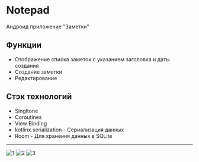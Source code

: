# Notepad
Андроид приложение "Заметки"
## Функции
* Отображение списка заметок.с указанием заголовка и даты создания
* Создание заметки
* Редактирование

## Стэк технологий
* Singltone
* Coroutines
* View Binding
* kotlinx.serialization - Сериализация данных
* Room - Для хранения данных в SQLite
***

![1](https://user-images.githubusercontent.com/98692719/182632623-c42a02e9-c9df-42f1-96f4-de2e93f4c032.png "Список заметок")
![2](https://user-images.githubusercontent.com/98692719/182632647-5b067de5-8e76-4dcf-9330-c8e0081d07bd.png "Создание заметки")
![3](https://user-images.githubusercontent.com/98692719/182632641-a0f73844-1427-4a54-8e05-01b98394610c.png "Редактирование")

